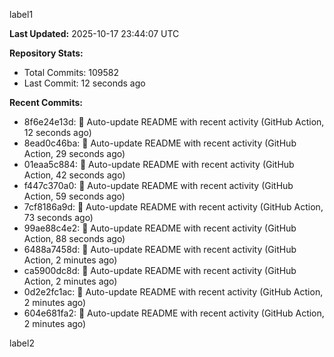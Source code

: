 
label1 
<!-- ACTIVITY_START -->
**Last Updated:** 2025-10-17 23:44:07 UTC

**Repository Stats:**
- Total Commits: 109582
- Last Commit: 12 seconds ago

**Recent Commits:**
- 8f6e24e13d: 🤖 Auto-update README with recent activity (GitHub Action, 12 seconds ago)
- 8ead0c46ba: 🤖 Auto-update README with recent activity (GitHub Action, 29 seconds ago)
- 01eaa5c884: 🤖 Auto-update README with recent activity (GitHub Action, 42 seconds ago)
- f447c370a0: 🤖 Auto-update README with recent activity (GitHub Action, 59 seconds ago)
- 7cf8186a9d: 🤖 Auto-update README with recent activity (GitHub Action, 73 seconds ago)
- 99ae88c4e2: 🤖 Auto-update README with recent activity (GitHub Action, 88 seconds ago)
- 6488a7458d: 🤖 Auto-update README with recent activity (GitHub Action, 2 minutes ago)
- ca5900dc8d: 🤖 Auto-update README with recent activity (GitHub Action, 2 minutes ago)
- 0d2e2fc1ac: 🤖 Auto-update README with recent activity (GitHub Action, 2 minutes ago)
- 604e681fa2: 🤖 Auto-update README with recent activity (GitHub Action, 2 minutes ago)
<!-- ACTIVITY_END -->

label2

